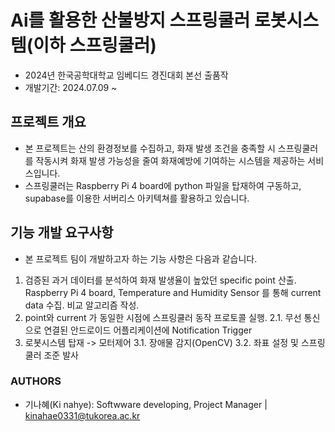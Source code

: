 # Ai를 활용한 산불방지 스프링쿨러 로봇시스템(이하 스프링쿨러)
- 2024년 한국공학대학교 임베디드 경진대회 본선 출품작
- 개발기간: 2024.07.09 ~


## 프로젝트 개요
- 본 프로젝트는 산의 환경정보를 수집하고, 화재 발생 조건을 충족할 시 스프링쿨러를 작동시켜 화재 발생 가능성을 줄여 화재예방에 기여하는 시스템을 제공하는 서비스입니다.
- 스프링쿨러는 Raspberry Pi 4 board에 python 파일을 탑재하여 구동하고, supabase를 이용한 서버리스 아키텍쳐를 활용하고 있습니다.


## 기능 개발 요구사항
- 본 프로젝트 팀이 개발하고자 하는 기능 사항은 다음과 같습니다.
1. 검증된 과거 데이터를 분석하여 화재 발생율이 높았던 specific point 산출. Raspberry Pi 4 board, Temperature and Humidity Sensor 를 통해 current data 수집. 비교 알고리즘 작성.
2. point와 current 가 동일한 시점에 스프링쿨러 동작 프로토콜 실행.
   2.1. 무선 통신으로 연결된 안드로이드 어플리케이션에 Notification Trigger
3. 로봇시스템 탑재 -> 모터제어
  3.1. 장애물 감지(OpenCV)
   3.2. 좌표 설정 및 스프링쿨러 조준 발사


### AUTHORS
- 기나혜(Ki nahye): Softwware developing, Project Manager | kinahae0331@tukorea.ac.kr
